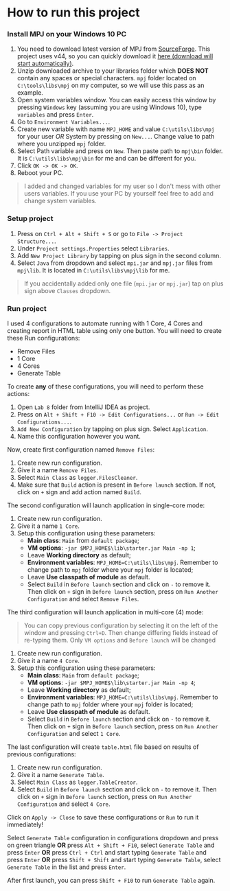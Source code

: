 # How to run this project

### Install MPJ on your Windows 10 PC

1. You need to download latest version of MPJ from [SourceForge](https://sourceforge.net/projects/mpjexpress/files/releases/). This project uses v44, so you can quickly download it [here (download will start automatically)](https://sourceforge.net/projects/mpjexpress/files/releases/mpj-v0_44.zip/download).
2. Unzip downloaded archive to your libraries folder which **DOES NOT** contain any spaces or special characters. `mpj` folder located on `C:\tools\libs\mpj` on my computer, so we will use this pass as an example.
3. Open system variables window. You can easily access this window by pressing `Windows` key (assuming you are using Windows 10), type `variables` and press `Enter`.
4. Go to `Environment Variables...`.
5. Create new variable with name `MPJ_HOME` and value `C:\utils\libs\mpj` for your user *OR* System by pressing on `New...`. Change value to path where you unzipped `mpj` folder.
6. Select Path variable and press on `New`. Then paste path to `mpj\bin` folder. It is `C:\utils\libs\mpj\bin` for me and can be different for you.
7. Click `OK -> OK -> OK`.
8. Reboot your PC.

> I added and changed variables for my user so I don't mess with other users variables. If you use your PC by yourself feel free to add and change system variables.   


### Setup project

1. Press on `Ctrl + Alt + Shift + S` or go to `File -> Project Structure...`.
2. Under `Project settings.Properties` select `Libraries`.
3. Add `New Project Library` by tapping on plus sign in the second column.
4. Select `Java` from dropdown and select `mpi.jar` and `mpj.jar` files from `mpj\lib`. It is located in `C:\utils\libs\mpj\lib` for me.

> If you accidentally added only one file (`mpi.jar` or `mpj.jar`) tap on plus sign above `Classes` dropdown.

### Run project

I used 4 configurations to automate running with 1 Core, 4 Cores and creating report in HTML table using only one button. You will need to create these Run configurations:

* Remove Files
* 1 Core
* 4 Cores
* Generate Table

To create **any** of these configurations, you will need to perform these actions:

1. Open `Lab 8` folder from IntelliJ IDEA as project.
2. Press on `Alt + Shift + F10 -> Edit Configurations...` or `Run -> Edit Configurations...`.
3. `Add New Configuration` by tapping on plus sign. Select `Application`.
4. Name this configuration however you want.

Now, create first configuration named `Remove Files`:
1. Create new run configuration.
2. Give it a name `Remove Files`.
3. Select `Main Class` as `logger.FilesCleaner`.
4. Make sure that `Build` action is present in `Before launch` section. If not, click on `+` sign and add action named `Build`.

The second configuration will launch application in single-core mode:

1. Create new run configuration.
2. Give it a name `1 Core`.
3. Setup this configuration using these parameters:
   * **Main class**: `Main` from `default package`;
   * **VM options**: `-jar $MPJ_HOME$\lib\starter.jar Main -np 1`;
   * Leave **Working directory** as default;
   * **Environment variables**: `MPJ_HOME=C:\utils\libs\mpj`. Remember to change path to `mpj` folder where your `mpj` folder is located;
   * Leave **Use classpath of module** as default.
   * Select `Build` in `Before launch` section and click on `-` to remove it. Then click on `+` sign in `Before launch` section, press on `Run Another Configuration` and select `Remove Files`.

The third configuration will launch application in multi-core (4) mode:

> You can copy previous configuration by selecting it on the left of the window and pressing `Ctrl+D`. Then change differing fields instead of re-typing them. Only `VM options` and `Before launch` will be changed

1. Create new run configuration.
2. Give it a name `4 Core`.
3. Setup this configuration using these parameters:
   * **Main class**: `Main` from `default package`;
   * **VM options**: `-jar $MPJ_HOME$\lib\starter.jar Main -np 4`;
   * Leave **Working directory** as default;
   * **Environment variables**: `MPJ_HOME=C:\utils\libs\mpj`. Remember to change path to `mpj` folder where your `mpj` folder is located;
   * Leave **Use classpath of module** as default.
   * Select `Build` in `Before launch` section and click on `-` to remove it. Then click on `+` sign in `Before launch` section, press on `Run Another Configuration` and select `1 Core`.

The last configuration will create `table.html` file based on results of previous configurations:

1. Create new run configuration.
2. Give it a name `Generate Table`.
3. Select `Main Class` as `logger.TableCreator`.
4. Select `Build` in `Before launch` section and click on `-` to remove it. Then click on `+` sign in `Before launch` section, press on `Run Another Configuration` and select `4 Core`.

Click on `Apply -> Close` to save these configurations or `Run` to run it immediately!

Select `Generate Table` configuration in configurations dropdown and press on green triangle **OR** press `Alt + Shift + F10`, select `Generate Table` and press `Enter` **OR** press `Ctrl + Ctrl` and start typing `Generate Table` and press `Enter` **OR** press `Shift + Shift` and start typing `Generate Table`, select `Generate Table` in the list and press `Enter`.

After first launch, you can press `Shift + F10` to run `Generate Table` again.
